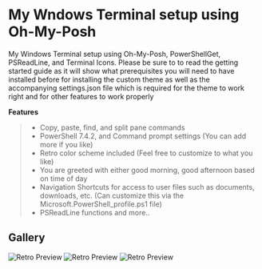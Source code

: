 <h1><medium>My Wndows Terminal setup using Oh-My-Posh</span></medium></h1>

My Windows Terminal setup using Oh-My-Posh, PowerShellGet, PSReadLine, and Terminal Icons. Please be sure to to read the getting started guide as it will show what prerequisites you will need to have installed before for installing the custom theme as well as the accompanying settings.json file which is required for the theme to work right and for other features to work properly</b>

**Features**
> - Copy, paste, find, and split pane commands
> - PowerShell 7.4.2, and Command prompt settings (You can add more if you like)
> - Retro color scheme included (Feel free to customize to what you like)
> - You are greeted with either good morning, good afternoon based on time of day
> - Navigation Shortcuts for access to user files such as documents, downloads, etc. (Can customize this via the Microsoft.PowerShell_profile.ps1 file)
> - PSReadLine functions and more..

## Gallery
![Retro Preview](https://github.com/GhostCoder38/My-Windows-Terminal-Setup/blob/main/Images/PowerShellTom_Preview.png)
![Retro Preview](https://github.com/GhostCoder38/My-Windows-Terminal-Setup/blob/main/Images/Retro.png)
![Retro Preview](https://github.com/GhostCoder38/My-Windows-Terminal-Setup/blob/main/Images/UnbuntuLegt_Preview.png)
